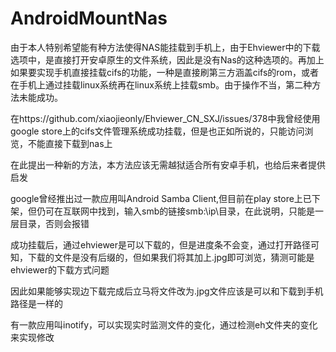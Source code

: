 # AndroidMountNas
由于本人特别希望能有种方法使得NAS能挂载到手机上，由于Ehviewer中的下载选项中，是直接打开安卓原生的文件系统，因此是没有Nas的这种选项的。再加上如果要实现手机直接挂载cifs的功能，一种是直接刷第三方涵盖cifs的rom，或者在手机上通过挂载linux系统再在linux系统上挂载smb。由于操作不当，第二种方法未能成功。

在https://github.com/xiaojieonly/Ehviewer_CN_SXJ/issues/378中我曾经使用google store上的cifs文件管理系统成功挂载，但是也正如所说的，只能访问浏览，不能直接下载到nas上

在此提出一种新的方法，本方法应该无需越狱适合所有安卓手机，也给后来者提供启发

google曾经推出过一款应用叫Android Samba Client,但目前在play store上已下架，但仍可在互联网中找到，输入smb的链接smb:\\ip\目录，在此说明，只能是一层目录，否则会报错

成功挂载后，通过ehviewer是可以下载的，但是进度条不会变，通过打开路径可知，下载的文件是没有后缀的，但如果我们将其加上.jpg即可浏览，猜测可能是ehviewer的下载方式问题

因此如果能够实现边下载完成后立马将文件改为.jpg文件应该是可以和下载到手机路径是一样的

有一款应用叫inotify，可以实现实时监测文件的变化，通过检测eh文件夹的变化来实现修改

